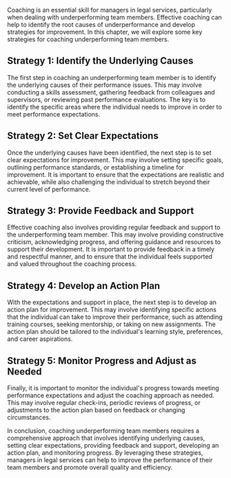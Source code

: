 
Coaching is an essential skill for managers in legal services, particularly when dealing with underperforming team members. Effective coaching can help to identify the root causes of underperformance and develop strategies for improvement. In this chapter, we will explore some key strategies for coaching underperforming team members.

Strategy 1: Identify the Underlying Causes
------------------------------------------

The first step in coaching an underperforming team member is to identify the underlying causes of their performance issues. This may involve conducting a skills assessment, gathering feedback from colleagues and supervisors, or reviewing past performance evaluations. The key is to identify the specific areas where the individual needs to improve in order to meet performance expectations.

Strategy 2: Set Clear Expectations
----------------------------------

Once the underlying causes have been identified, the next step is to set clear expectations for improvement. This may involve setting specific goals, outlining performance standards, or establishing a timeline for improvement. It is important to ensure that the expectations are realistic and achievable, while also challenging the individual to stretch beyond their current level of performance.

Strategy 3: Provide Feedback and Support
----------------------------------------

Effective coaching also involves providing regular feedback and support to the underperforming team member. This may involve providing constructive criticism, acknowledging progress, and offering guidance and resources to support their development. It is important to provide feedback in a timely and respectful manner, and to ensure that the individual feels supported and valued throughout the coaching process.

Strategy 4: Develop an Action Plan
----------------------------------

With the expectations and support in place, the next step is to develop an action plan for improvement. This may involve identifying specific actions that the individual can take to improve their performance, such as attending training courses, seeking mentorship, or taking on new assignments. The action plan should be tailored to the individual's learning style, preferences, and career aspirations.

Strategy 5: Monitor Progress and Adjust as Needed
-------------------------------------------------

Finally, it is important to monitor the individual's progress towards meeting performance expectations and adjust the coaching approach as needed. This may involve regular check-ins, periodic reviews of progress, or adjustments to the action plan based on feedback or changing circumstances.

In conclusion, coaching underperforming team members requires a comprehensive approach that involves identifying underlying causes, setting clear expectations, providing feedback and support, developing an action plan, and monitoring progress. By leveraging these strategies, managers in legal services can help to improve the performance of their team members and promote overall quality and efficiency.
